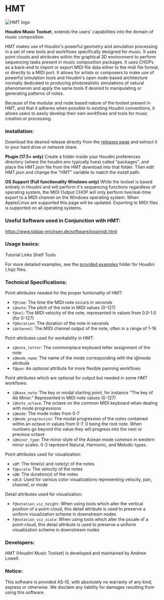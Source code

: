 HMT
======

![HMT logo](https://github.com/andrew-lowell/HMT/blob/master/hmt_logo_01.png)

**Houdini Music Toolset**, extends the users' capabilities into the domain of music composition.

HMT makes use of Houdini's powerful geometry and simulation processing in a set of new tools and workflows specifically designed for music. It uses point clouds and attributes within the graphical 3D environment to perform sequencing tasks present in music composition packages. It uses CHOPs as a back-end to import or export MIDI file data either to the midi file format, or directly to a MIDI port. It allows for artists or composers to make use of powerful simulation tools and Houdini's open node-based architecture normally dedicated to producing photorealistic simulations of natural phenomenon and apply the same tools if desired to manipulating or generating patterns of notes.

Because of the modular and node based nature of the toolset present in HMT, and that it adheres when possible to existing Houdini conventions, it allows users to easily develop their own workflows and tools for music creation or processing.

### Installation:

Download the desired release directly from the [releases page](https://github.com/andrew-lowell/HMT/releases) and extract it to your hard drive or network share.

**Plugin (17.5+ only)**
Create a folder inside your Houdini preferences directory (where the houdini.env typically lives) called "packages", and place the HMT.json file from the HMT download into that folder. Then edit HMT.json and change the "HMT" variable to match the install path.

**OS Support (Full functionality Windows only)**
While the toolset is based entirely in Houdini and will perform it's sequencing functions regardless of operating system, the MIDI Output CHOP will only perform live/real-time export to a MIDI channel on the Windows operating system. When Apple/Linux are supported this page will be updated. Exporting to MIDI files is supported on all operating systems.

### Useful Software used in Conjunction with HMT:
https://www.tobias-erichsen.de/software/loopmidi.html

### Usage basics:
Tutorial Links
Shelf Tools

For more detailed examples, see the [provided examples](https://github.com/andrew-lowell/HMT/tree/master/examples) folder for Houdini (.hip) files.

### Technical Specifications:

Point attributes needed for the proper funtionality of HMT:
* `f@time`: The time the MIDI note occurs in seconds
* `i@note`: The pitch of the note in MIDI values (0-127)
* `f@vel`: The MIDI velocity of the note, represented in values from 0.0-1.0 (for 0-127)
* `f@duration`: The duration of the note in seconds
* `i@channel`: The MIDI channel output of the note, often in a range of 1-16

Point attributes used for workability in HMT:
* `s@note_letter`: The commonplace keyboard letter assignment of the note
* `s@mode_name`: The name of the mode corresponding with the i@mode attribute
* `f@pan`: An optional attribute for more flexible panning workflows

Point attributes which are optional for output but needed in some HMT workflows:
* `i@base_note`: The key or modal starting point, for instance "The key of Ab Minor." Represented in MIDI note values (0-127)
* `i@note_octave`: The octave on the common MIDI keyboard when dealing with mode progressions
* `i@mode`: The mode index from 0-7
* `i@mode_progression`: The modal progression of the notes contained within an octave in values from 0-7. 0 being the root note. When numbers go beyond this value they will progress into the next or previous octave
* `i@minor_type`: The minor style of the Aolean mode common in western minor scales. 0-2 represent Natural, Harmonic, and Melodic types.

Point attributes used for visualization:
* `v@P`: The time(x) and note(y) of the notes
* `f@pscale`: The velocity of the notes
* `v@N`: The duration(x) of the notes
* `v@Cd`: Used for various color visualizations representing velocity, pan, channel, or mode

Detail attributes used for visualization:
* `f@notation_viz_height`: When using tools which alter the vertical position of a point-cloud, this detail attribute is used to preserve a uniform visualization scheme in downstream nodes
* `f@notation_viz_scale`: When using tools which alter the pscale of a point-cloud, this detail attribute is used to preserve a uniform visualization scheme in downstream nodes

### Developers:
HMT (Houdini Music Toolset) is developed and maintained by Andrew Lowell. 

### Notice:
This software is provided AS-IS, with absolutely no warranty of any kind, express or otherwise. We disclaim any liability for damages resulting from using this software.
